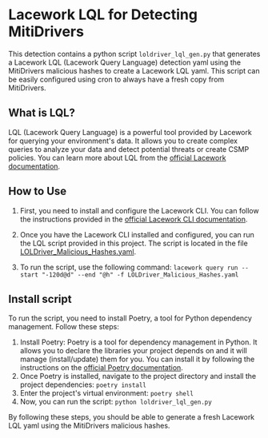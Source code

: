 # Lacework LQL for Detecting MitiDrivers

This detection contains a python script `loldriver_lql_gen.py` that generates a Lacework LQL (Lacework Query Language) detection yaml using the MitiDrivers malicious hashes to create a Lacework LQL yaml. This script can be easily configured using cron to always have a fresh copy from MitiDrivers. 

## What is LQL?

LQL (Lacework Query Language) is a powerful tool provided by Lacework for querying your environment's data. It allows you to create complex queries to analyze your data and detect potential threats or create CSMP policies. You can learn more about LQL from the [official Lacework documentation](https://docs.lacework.net/cli/lql-queries).

## How to Use

1. First, you need to install and configure the Lacework CLI. You can follow the instructions provided in the [official Lacework CLI documentation](https://docs.lacework.net/cli/).

2. Once you have the Lacework CLI installed and configured, you can run the LQL script provided in this project. The script is located in the file [LOLDriver_Malicious_Hashes.yaml](LOLDriver_Malicious_Hashes.yaml).

3. To run the script, use the following command:
`lacework query run --start "-120d@d" --end "@h" -f LOLDriver_Malicious_Hashes.yaml`


## Install script

To run the script, you need to install Poetry, a tool for Python dependency management. Follow these steps:

1. Install Poetry: Poetry is a tool for dependency management in Python. It allows you to declare the libraries your project depends on and it will manage (install/update) them for you. You can install it by following the instructions on the [official Poetry documentation](https://python-poetry.org/docs/#installation).
2. Once Poetry is installed, navigate to the project directory and install the project dependencies: `poetry install`
3. Enter the project's virtual environment: `poetry shell`
4. Now, you can run the script: `python loldriver_lql_gen.py`


By following these steps, you should be able to generate a fresh Lacework LQL yaml using the MitiDrivers malicious hashes.
